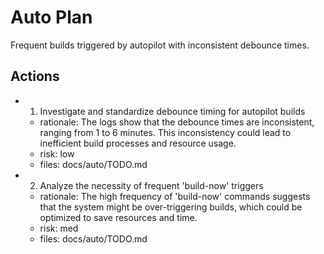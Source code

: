 # Auto Plan

Frequent builds triggered by autopilot with inconsistent debounce times.

## Actions
- 1. Investigate and standardize debounce timing for autopilot builds
  - rationale: The logs show that the debounce times are inconsistent, ranging from 1 to 6 minutes. This inconsistency could lead to inefficient build processes and resource usage.
  - risk: low
  - files: docs/auto/TODO.md
- 2. Analyze the necessity of frequent 'build-now' triggers
  - rationale: The high frequency of 'build-now' commands suggests that the system might be over-triggering builds, which could be optimized to save resources and time.
  - risk: med
  - files: docs/auto/TODO.md